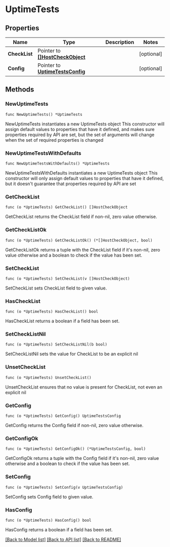 # UptimeTests

## Properties

Name | Type | Description | Notes
------------ | ------------- | ------------- | -------------
**CheckList** | Pointer to [**[]HostCheckObject**](HostCheckObject.md) |  | [optional] 
**Config** | Pointer to [**UptimeTestsConfig**](UptimeTestsConfig.md) |  | [optional] 

## Methods

### NewUptimeTests

`func NewUptimeTests() *UptimeTests`

NewUptimeTests instantiates a new UptimeTests object
This constructor will assign default values to properties that have it defined,
and makes sure properties required by API are set, but the set of arguments
will change when the set of required properties is changed

### NewUptimeTestsWithDefaults

`func NewUptimeTestsWithDefaults() *UptimeTests`

NewUptimeTestsWithDefaults instantiates a new UptimeTests object
This constructor will only assign default values to properties that have it defined,
but it doesn't guarantee that properties required by API are set

### GetCheckList

`func (o *UptimeTests) GetCheckList() []HostCheckObject`

GetCheckList returns the CheckList field if non-nil, zero value otherwise.

### GetCheckListOk

`func (o *UptimeTests) GetCheckListOk() (*[]HostCheckObject, bool)`

GetCheckListOk returns a tuple with the CheckList field if it's non-nil, zero value otherwise
and a boolean to check if the value has been set.

### SetCheckList

`func (o *UptimeTests) SetCheckList(v []HostCheckObject)`

SetCheckList sets CheckList field to given value.

### HasCheckList

`func (o *UptimeTests) HasCheckList() bool`

HasCheckList returns a boolean if a field has been set.

### SetCheckListNil

`func (o *UptimeTests) SetCheckListNil(b bool)`

 SetCheckListNil sets the value for CheckList to be an explicit nil

### UnsetCheckList
`func (o *UptimeTests) UnsetCheckList()`

UnsetCheckList ensures that no value is present for CheckList, not even an explicit nil
### GetConfig

`func (o *UptimeTests) GetConfig() UptimeTestsConfig`

GetConfig returns the Config field if non-nil, zero value otherwise.

### GetConfigOk

`func (o *UptimeTests) GetConfigOk() (*UptimeTestsConfig, bool)`

GetConfigOk returns a tuple with the Config field if it's non-nil, zero value otherwise
and a boolean to check if the value has been set.

### SetConfig

`func (o *UptimeTests) SetConfig(v UptimeTestsConfig)`

SetConfig sets Config field to given value.

### HasConfig

`func (o *UptimeTests) HasConfig() bool`

HasConfig returns a boolean if a field has been set.


[[Back to Model list]](../README.md#documentation-for-models) [[Back to API list]](../README.md#documentation-for-api-endpoints) [[Back to README]](../README.md)


